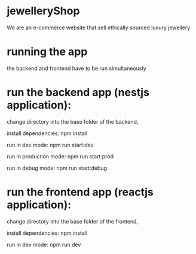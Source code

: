 # jewelleryShop
We are an e-commerce website that sell ethically sourced luxury jewellery 

# running the app
the backend and frontend have to be run simultaneously

# run the backend app (nestjs application):
change directory into the base folder of the backend,

install dependencies: 
npm install

run in dev mode: 
npm run start:dev

run in production mode:
npm run start:prod

run in debug mode:
npm run start:debug


# run the frontend app (reactjs application):
change directory into the base folder of the frontend,

install dependencies:
npm install

run in dev mode:
npm run dev
